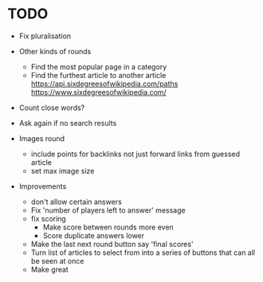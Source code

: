 # TODO


* Fix pluralisation
* Other kinds of rounds
  * Find the most popular page in a category
  * Find the furthest article to another article https://api.sixdegreesofwikipedia.com/paths
  https://www.sixdegreesofwikipedia.com/
* Count close words?
* Ask again if no search results

* Images round
  * include points for backlinks not just forward links from guessed article
  * set max image size

* Improvements
  * don't allow certain answers
  * Fix 'number of players left to answer' message
  * fix scoring
    * Make score between rounds more even
    * Score duplicate answers lower
  * Make the last next round button say 'final scores'
  * Turn list of articles to select from into a series of buttons that can all be seen at once
  * Make great

